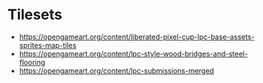 # Tilesets

- https://opengameart.org/content/liberated-pixel-cup-lpc-base-assets-sprites-map-tiles
- https://opengameart.org/content/lpc-style-wood-bridges-and-steel-flooring
- https://opengameart.org/content/lpc-submissions-merged
